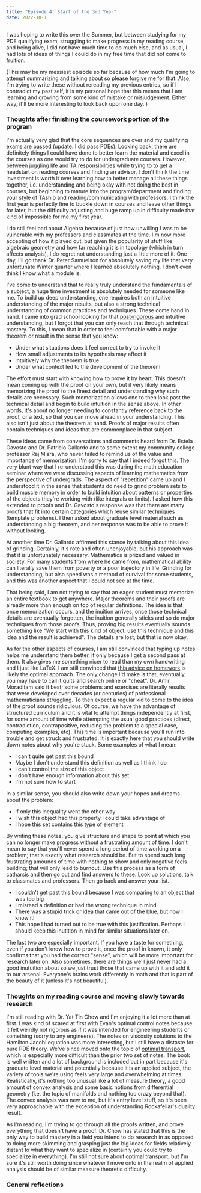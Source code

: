 ```yaml
---
title: "Episode 4: Start of the 3rd Year"
date: 2022-10-1
---
```


I was hoping to write this over the Summer, but between studying for my PDE qualifying exam, struggling to make progress in my reading course, and being alive, I did not have much time to do much else, and as usual, I had lots of ideas of things I could do in my free time that did not come to fruition.

(This may be my messiest episode so far because of how much I'm going to attempt summarizing and talking about so please forgive me for that. Also, I'm trying to write these without rereading my previous entries, so if I contradict my past self, it is my personal hope that this means that I am learning and growing from some kind of mistake or misjudgement. Either way, it'll be more interesting to look back upon one day. )

### Thoughts after finishing the coursework portion of the program
I'm actually very glad that the core sequences are over and my qualifying exams are passed (update: I did pass PDEs). Looking back, there are definitely things I could have done to better learn the material and excel in the courses as one would try to do for undergraduate courses. However, between juggling life and TA responsibilities while trying to to get a headstart on reading courses and finding an advisor, I don't think the time investment is worth it over learning how to better manage all these things together, i.e. understanding and being okay with not doing the best in courses, but beginning to mature into the program/department and finding your style of TAship and reading/communicating with professors. I think the first year is perfectly fine to buckle down in courses and leave other things for later, but the difficulty adjusting and huge ramp up in difficulty made that kind of impossible for me my first year. 

I do still feel bad about Algebra because of just how unwilling I was to be vulnerable with my professors and classmates at the time. I'm now more accepting of how it played out, but given the popularity of stuff like algebraic geometry and how far reaching it is in topology (which in turn affects analysis), I do regret not understanding just a little more of it. One day, I'll go thank Dr. Peter Samuelson for absolutely saving my life that very unfortunate Winter quarter where I learned absolutely nothing. I don't even think I know what a module is. 

I've come to understand that to really truly understand the fundamentals of a subject, a huge time investment is absolutely needed for someone like me. To build up deep understanding, one requires both an intuitive understanding of the major results, but also a strong technical understanding of common practices and techniques. These come hand in hand. I came into grad school looking for that [post-rigorous](https://terrytao.wordpress.com/career-advice/theres-more-to-mathematics-than-rigour-and-proofs/) and intuitive understanding, but I forgot that you can only reach that through technical mastery. To this, I mean that in order to feel comfortable with a major theorem or result in the sense that you know:

- Under what situations does it feel correct to try to invoke it 
- How small adjustments to its hypothesis may affect it
- Intuitively why the theorem is true
- Under what context led to the development of the theorem

The effort must start with knowing how to prove it by heart. This doesn't mean coming up with the proof on your own, but it very likely means memorizing the proof to the finest detail and understanding why such details are necessary. Such memorization allows one to then look past the technical detail and begin to build intuition in the sense above. In other words, it's about no longer needing to constantly reference back to the proof, or a text, so that you can move ahead in your understanding. This also isn't just about the theorem at hand. Proofs of major results often contain techniques and ideas that are commonplace in that subject.

These ideas came from conversations and comments heard from Dr. Estela Gavosto and Dr. Patricio Gallardo and to some extent my community college professor Raj Misra, who never failed to remind us of the value and importance of memorization. I'm sorry to say that I indeed forgot this. The very blunt way that I re-understood this was during the math education seminar where we were discussing aspects of learning mathematics from the perspective of undergrads. The aspect of "repetition" came up and I understood it in the sense that students do need to grind problem sets to build muscle memory in order to build intuition about patterns or properties of the objects they're working with (like integrals or limits). I asked how this extended to proofs and Dr. Gavosto's response was that there are many proofs that fit into certain categories which reuse similar techniques (template problems). I then asked about graduate level material such as understanding a big theorem, and her response was to be able to prove it without looking.

At another time Dr. Gallardo affirmed this stance by talking about this idea of grinding. Certainly, it's rote and often unenjoyable, but his approach was that it is unfortunately necessary. Mathematics is prized and valued in society. For many students from where he came from, mathematical ability can literally save them from poverty or a poor trajectory in life. Grinding for understanding, but also speed was a method of survival for some students, and this was another aspect that I could not see at the time. 

That being said, I am not trying to say that an eager student must memorize an entire textbook to get anywhere. Major theorems and their proofs are already more than enough on top of regular definitions. The idea is that once memorization occurs, and the inuition arrives, once those technical details are eventually forgotten, the inuition generally sticks and so do major techniques from those proofs. Thus, proving big results eventually sounds something like "We start with this kind of object, use this technique and this idea and the result is achieved". The details are lost, but that is now okay. 

As for the other aspects of courses, I am still convinced that typing up notes helps me understand them better, if only because I get a second pass at them. It also gives me something nicer to read than my own handwriting and I just like LaTeX. I am still convinced that [this advice on homework](http://pi.math.cornell.edu/~zakh/homeworkguide.pdf) is likely the optimal approach. The only change I'd make is that, eventually, you may have to call it quits and search online or "cheat". Dr. Amir Moradifam said it best; some problems and exercises are literally results that were developed over decades (or centuries) of professional mathematicians struggling. To then expect a regular kid to come to the idea of the proof sounds ridiculous. Of course, we have the advantage of structured curriculum and it is vital to attempt things independently at first, for some amount of time while attempting the usual good practices (direct, contradiction, contrapositive, reducing the problem to a special case, computing examples, etc). This time is important because you'll run into trouble and get struck and frustrated. It is exactly here that you should write down notes about why you're stuck. Some examples of what I mean:

- I can't quite get past this bound
- Maybe I don't understand this definition as well as I think I do
- I can't control the size of this object
- I don't have enough information about this set
- I'm not sure how to start

In a similar sense, you should also write down your hopes and dreams about the problem: 

- If only this inequality went the other way
- I wish this object had this property I could take advantage of
- I hope this set contains this type of element

By writing these notes, you give structure and shape to point at which you can no longer make progress without a frustrating amount of time. I don't mean to say that you'll never spend a long period of time working on a problem; that's exactly what research should be. But to spend such long frustrating amounds of time with nothing to show and only negative feels building; that will only lead to burnout. Use this process as a form of catharsis and then go out and find answers to these. Look up solutions, talk to classmates and professors. Then go back and answer your list. 

- I couldn't get past this bound because I was comparing to an object that was too big
- I misread a definition or had the wrong technique in mind
- There was a stupid trick or idea that came out of the blue, but now I know it!
- This hope I had turned out to be true with this justification. Perhaps I should keep this inutition in mind for similar situations later on.

The last two are especially important. If you have a taste for something, even if you don't know how to prove it, once the proof in known, it only confirms that you had the correct "sense", which will be more important for research later on. Also sometimes, there are things we'll just never had a good inutuition about so we just trust those that came up with it and add it to our arsenal. Everyone's brains work differently in math and that is part of the beauty of it (unless it's not beautiful).

### Thoughts on my reading course and moving slowly towards research
I'm still reading with Dr. Yat Tin Chow and I'm enjoying it a lot more than at first. I was kind of scared at first with Evan's optimal control notes because it felt weirdly not rigorous as if it was intended for engineering students or something (sorry to any engineers). The notes on viscosity solutions to the Hamilton Jacobi equation was more interesting, but I still have a distaste for pure PDE theory. We've since moved onto the topic of [optimal transport](https://en.wikipedia.org/wiki/Transportation_theory_(mathematics)), which is especially more difficult than the prior two set of notes. The book is well written and a lot of background is included but in part because it's graduate level material and potentially because it is an applied subject, the variety of tools we're using feels very large and overwhelming at times. Realistically, it's nothing too unusual like a lot of measure theory, a good amount of convex analysis and some basic notions from differential geometry (i.e. the topic of manifolds and nothing too crazy beyond that). The convex analysis was new to me, but it's entry level stuff, so it's been very approachable with the exception of understanding Rockafellar's duality result.

As I'm reading, I'm trying to go through all the proofs written, and prove everything that doesn't have a proof. Dr. Chow has stated that this is the only way to build mastery in a field you intend to do research in as opposed to doing more skimming and grasping just the big ideas for fields relatively distant to what they want to specialize in (certainly you could try to specialize in everything). I'm still not sure about optimal transport, but I'm sure it's still worth doing since whatever I move onto in the realm of applied analysis should be of similar measure theoretic difficulty. 



### General reflections

